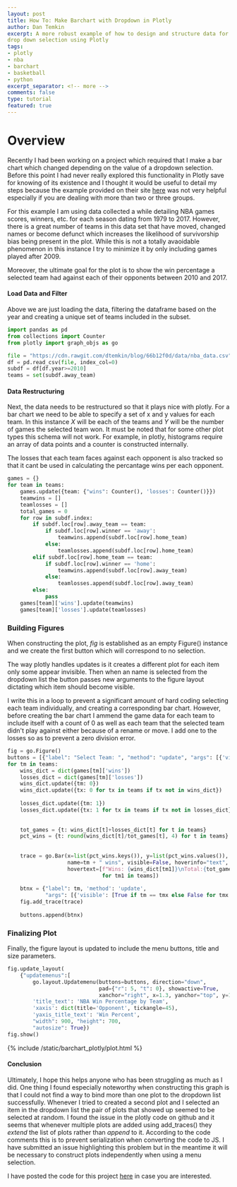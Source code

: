 ```yaml
---
layout: post
title: How To: Make Barchart with Dropdown in Plotly
author: Dan Temkin
excerpt: A more robust example of how to design and structure data for a barchart that changes with a 
drop down selection using Plotly
tags: 
- plotly
- nba
- barchart
- basketball
- python
excerpt_separator: <!-- more -->
comments: false
type: tutorial
featured: true
---
```




# Overview


Recently I had been working on a project which required that I make a bar chart 
which changed depending on the value of a dropdown selection. Before this point 
I had never really explored this functionality in Plotly save for knowing of its 
existence and I thought it would be useful to detail my steps because the example 
provided on their site [here](https://plotly.com/python/dropdowns/) was not very helpful especially if you are dealing with more 
than two or three groups.

For this example I am using data collected a while detailing NBA games scores, winners, etc. for each season dating from 1979 to 2017. However, there is a great number of teams in this data set that have moved, changed names or become defunct which increases the likelihood of survivorship bias being present in the plot. While this is not a totally avaoidable phenomenon in this instance I try to minimize it by only including games played after 2009.

Moreover, the ultimate goal for the plot is to show the win percentage a selected team had against each of their opponents between 2010 and 2017.

#### Load Data and Filter

Above we are just loading the data, filtering the dataframe based on the year and creating a unique set of teams included in the subset. 

```python
import pandas as pd
from collections import Counter
from plotly import graph_objs as go

file = "https://cdn.rawgit.com/dtemkin/blog/66b12f0d/data/nba_data.csv"
df = pd.read_csv(file, index_col=0)
subdf = df[df.year>=2010]
teams = set(subdf.away_team)

```
#### Data Restructuring

Next, the data needs to be restructured so that it plays nice with plotly. For a bar chart we need to be able to specify a set of x and y values for each team. In this instance _X_ will be each of the teams and _Y_ will be the number of games the selected team won. It must be noted that for some other plot types this schema will not work. For example, in plotly, histograms require an array of data points and a counter is constructed internally. 

The losses that each team faces against each opponent is also tracked so that it cant be used in calculating the percantage wins per each opponent.

```python
games = {}
for team in teams:
    games.update({team: {"wins": Counter(), 'losses': Counter()}})
    teamwins = []
    teamlosses = []
    total_games = 0
    for row in subdf.index:
        if subdf.loc[row].away_team == team:
            if subdf.loc[row].winner == 'away':
                teamwins.append(subdf.loc[row].home_team)
            else:
                teamlosses.append(subdf.loc[row].home_team)
        elif subdf.loc[row].home_team == team:
            if subdf.loc[row].winner == 'home':
                teamwins.append(subdf.loc[row].away_team)
            else:
                teamlosses.append(subdf.loc[row].away_team)
        else:
            pass
    games[team]['wins'].update(teamwins)
    games[team]['losses'].update(teamlosses)

```
### Building Figures

When constructing the plot, _fig_ is established as an empty Figure() instance and we create the first button which will correspond to no selection. 

The way plotly handles updates is it creates a different plot for each item only some appear invisible. Then when an name is selected from the dropdown list the button passes new arguments to the figure layout dictating which item should become visible. 

I write this in a loop to prevent a significant amount of hard coding selecting each team individually, and creating a corresponding bar chart. However, before creating the bar chart I ammend the game data for each team to include itself with a count of 0 as well as each team that the selected team didn't play against either because of a rename or move. I add one to the losses so as to prevent a zero division error.

```python
fig = go.Figure()
buttons = [{"label": "Select Team: ", "method": "update", "args": [{'visible': [False for tm in teams]}]}]
for tm in teams:
    wins_dict = dict(games[tm]['wins'])
    losses_dict = dict(games[tm]['losses'])
    wins_dict.update({tm: 0})
    wins_dict.update({tx: 0 for tx in teams if tx not in wins_dict})
    
    losses_dict.update({tm: 1})
    losses_dict.update({tx: 1 for tx in teams if tx not in losses_dict})
    
    
    tot_games = {t: wins_dict[t]+losses_dict[t] for t in teams}
    pct_wins = {t: round(wins_dict[t]/tot_games[t], 4) for t in teams}
    
    
    trace = go.Bar(x=list(pct_wins.keys()), y=list(pct_wins.values()),
                   name=tm + " wins", visible=False, hoverinfo="text", 
                   hovertext=[f"Wins: {wins_dict[tm1]}\nTotal:{tot_games[tm1]}" 
                              for tm1 in teams])
    
    btnx = {"label": tm, 'method': 'update',
            "args": [{'visible': [True if tm == tmx else False for tmx in teams]}]}
    fig.add_trace(trace)
    
    buttons.append(btnx)
```

### Finalizing Plot

Finally, the figure layout is updated to include the menu buttons, title and size parameters.

```python
fig.update_layout(
    {"updatemenus":[
        go.layout.Updatemenu(buttons=buttons, direction="down",
                             pad={"r": 5, "t": 0}, showactive=True,
                             xanchor="right", x=1.3, yanchor="top", y=1.10)],
        'title_text': 'NBA Win Percentage by Team',
        'xaxis': dict(title='Opponent', tickangle=45),
        'yaxis_title_text': 'Win Percent',
        "width": 900, "height": 700,
        "autosize": True})
fig.show()
```

{% include /static/barchart_plotly/plot.html %}

#### Conclusion

Ultimately, I hope this helps anyone who has been struggling as much as I did. One thing I found especially noteworthy when constructing this graph is that I could not find a way to bind more than one plot to the dropdown list successfully. Whenever I tried to created a second plot and I selected an item in the dropdown list the pair of plots that showed up seemed to be selected at random. I found the issue in the plotly code on github and it seems that whenever multiple plots are added using add_traces() they _extend_ the list of plots rather than _append_ to it. According to the code comments this is to prevent serialization when converting the code to JS. I have submitted an issue highlighting this problem but in the meantime it will be necessary to construct plots independently when using a menu selection.

I have posted the code for this project [here](https://www.github.com/dtemkin/blog_resources/plotly-graph/code) in case you are interested. 


